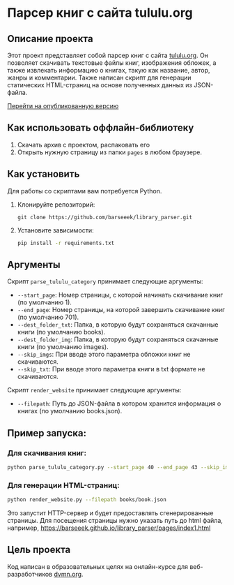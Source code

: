 # Парсер книг с сайта tululu.org

## Описание проекта

Этот проект представляет собой парсер книг с сайта [tululu.org](https://tululu.org/). Он позволяет скачивать текстовые файлы книг, изображения обложек, а также извлекать информацию о книгах, такую как название, автор, жанры и комментарии.
Также написан скрипт для генерации статических HTML-страниц на основе полученных данных из JSON-файла.

[Перейти на опубликованную версию](https://barseeek.github.io/library_parser/pages/index1.html)
## Как использовать оффлайн-библиотеку
1. Скачать архив с проектом, распаковать его
2. Открыть нужную страницу из папки ```pages``` в любом браузере.

## Как установить

Для работы со скриптами вам потребуется Python. 
1. Клонируйте репозиторий:
    ```
    git clone https://github.com/barseeek/library_parser.git
    ```
2. Установите зависимости:
    ```bash
    pip install -r requirements.txt
    ```
## Аргументы

Скрипт ```parse_tululu_category``` принимает следующие аргументы:

- `--start_page`: Номер страницы, с которой начинать скачивание книг (по умолчанию 1).
- `--end_page`: Номер страницы, на которой завершить скачивание книг (по умолчанию 701).
- `--dest_folder_txt`: Папка, в которую будут сохраняться скачанные книги (по умолчанию books).
- `--dest_folder_img`: Папка, в которую будут сохраняться скачанные книги (по умолчанию images).
- `--skip_imgs`: При вводе этого параметра обложки книг не скачиваются.
- `--skip_txt`: При вводе этого параметра книги в txt формате не скачиваются.

Скрипт ```render_website``` принимает следующие аргументы:
- `--filepath`: Путь до JSON-файла в котором хранится информация о книгах (по умолчанию books.json).


## Пример запуска:

### Для скачивания книг:
```bash
python parse_tululu_category.py --start_page 40 --end_page 43 --skip_imgs   
```
### Для генерации HTML-страниц:
```bash
python render_website.py --filepath books/book.json
```
Это запустит HTTP-сервер и будет предоставлять сгенерированные страницы. Для посещения страницы нужно указать путь до html файла, например, https://barseeek.github.io/library_parser/pages/index1.html
## Цель проекта

Код написан в образовательных целях на онлайн-курсе для веб-разработчиков [dvmn.org](https://dvmn.org/).
